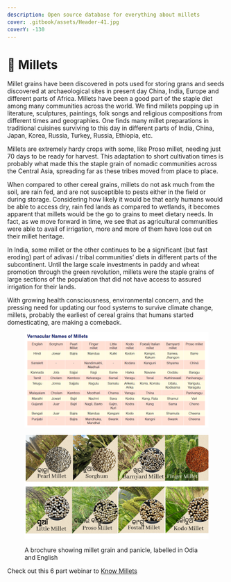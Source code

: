 ```yaml
---
description: Open source database for everything about millets
cover: .gitbook/assets/Header-41.jpg
coverY: -130
---
```


# 👋 Millets

Millet grains have been discovered in pots used for storing grans and seeds discovered at archaeological sites in present day China, India, Europe and different parts of Africa. Millets have been a good part of the staple diet among many communities across the world. We find millets popping up in literature, sculptures, paintings,  folk songs and religious compositions from different times and geographies. One finds many millet preparations in traditional cuisines surviving to this day in different parts of India, China, Japan, Korea, Russia, Turkey, Russia, Ethiopia, etc.



Millets are extremely hardy crops with some, like Proso millet, needing just 70 days to be ready for harvest. This adaptation to short cultivation times is probably what made this the staple grain of nomadic communities across the Central Asia, spreading far as these tribes moved from place to place.

When compared to other cereal grains, millets do not ask much from the soil, are rain fed, and are not susceptible to pests either in the field or during storage. Considering how likely it would be that early humans would be able to access dry, rain fed lands as compared to wetlands, it becomes apparent that millets would be the go to grains to meet dietary needs. In fact, as we move forward in time, we see that as agricultural communities were able to avail of irrigation, more and more of them have lose out on their millet heritage.

In India, some millet or the other continues to be a significant (but fast eroding) part of adivasi / tribal communities’ diets in different parts of the subcontinent. Until the large scale investments in paddy and wheat promotion through the green revolution, millets were the staple grains of large sections of the population that did not have access to assured irrigation for their lands.

With growing health consciousness, environmental concern, and the pressing need for updating our food systems to survive climate change, millets, probably the earliest of cereal grains that humans started domesticating, are making a comeback.



<figure><img src=".gitbook/assets/image (21).png" alt=""><figcaption></figcaption></figure>

<figure><img src=".gitbook/assets/millets-in-Odia.png" alt=""><figcaption><p>A brochure showing millet grain and panicle, labelled in Odia and English</p></figcaption></figure>



Check out this 6 part webinar to [Know Millets](https://youtube.com/playlist?list=PLnZpIRzV27RTR7Lsmdsm4MtvXrm2gjpg6)
